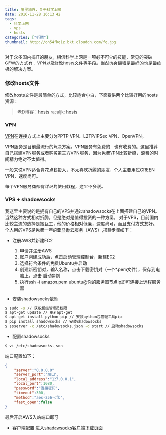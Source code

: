```yaml
---
title: 墙里墙外，关于科学上网
date: 2016-11-28 16:13:42
tags:
  - 科学上网
  - vps
  - hosts
categories: ["折腾"]
thumbnail: http://oh54fkq1z.bkt.clouddn.com/fq.jpg
---
```


  对于众多国内搞IT的朋友，相信科学上网是一项必不可少的技能，常见的突破GFW的方式有：VPN以及修改hosts文件等手段。当然肉身翻墙是最好的也是最终极的解决方案。

### 修改hosts文件

  修改hosts文件是最简单的方式，比较适合小白，下面提供两个比较好用的hosts资源：

  > 老D博客：[hosts](https://laod.cn/hosts/2016-google-hosts.html)
  > racaljk: [hosts](https://github.com/racaljk/hosts)


### VPN

[VPN](https://zh.wikipedia.org/wiki/%E8%99%9B%E6%93%AC%E7%A7%81%E4%BA%BA%E7%B6%B2%E8%B7%AF)在连接方式上主要分为PPTP VPN、L2TP/IPSec VPN、OpenVPN。

VPN服务是目前最流行的解决方案。VPN服务有免费的，也有收费的。这里推荐自己搭建VPN服务或者购买第三方VPN服务，因为免费VPN比较折腾，浪费的时间精力绝对不太值得。

一般来说VPN适合肯花点钱投入，不太喜欢折腾的朋友，个人主要用过GREEN VPN，速度尚可。

每个VPN服务商都有详尽的使用教程，这里不多说。

### VPS + shadowsocks

我这里主要说的是拥有自己的VPS并通过shadowsocks在上面搭建自己的VPN。当然这种方式相对折腾，但是绝对是值得投资的一种方案。
对于VPS，目前国内比较主流的选择是搬瓦工，他的价格相对低廉，速度尚可，而且支付方式友好。
个人用的VPS是免费一年的[亚马逊云服务](https://aws.amazon.com/cn/)（AWS）,搭建步骤如下：

- 注册AWS并新建EC2

  1. 申请并注册AWS
  2. 账户创建成功后，点击启动管理控制台，新建EC2
  3. 选择符合条件的免费Ubuntu并启动
  4. 创建新密钥对，输入名称，点击下载密钥对（一个*.pem文件），保存到电脑上，点击 启动实例
  5. 执行ssh -i amazon.pem ubuntu@你的服务器节点ip即可连接上远程服务器


- 安装shadowsocks依赖

```bash
$ sudo -s // 获取超级管理员权限
$ apt-get update // 更新apt-get
$ apt-get install python-pip // 安装python包管理工具pip
$ pip install shadowsocks // 安装shadowsocks
$ ssserver -c /etc/shadowsocks.json -d start // 启动shadowsocks
```


- 配置shadowsocks

```bash
$ vi /etc/shadowsocks.json
```
端口配置如下：
```json
{
    "server":"0.0.0.0",
    "server_port":"端口",
    "local_address":"127.0.0.1",
    "local_port":1080,
    "password":"连接密码",
    "timeout":300,
    "method":"aes-256-cfb",
    "fast_open":false
}
```
最后开启AWS入站端口即可


- 客户端配置
进入[shadowsocks客户端下载页面](https://shadowsocks.com/client.html)
